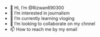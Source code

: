 - 👋 Hi, I’m @Rizwan690300
- 👀 I’m interested in journalism
- 🌱 I’m currently learning vloging
- 💞️ I’m looking to collaborate on my chnnel
- 📫 How to reach me by my email

<!---
Rizwan690300/Rizwan690300 is a ✨ special ✨ repository because its `README.md` (this file) appears on your GitHub profile.
You can click the Preview link to take a look at your changes.
--->
